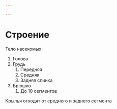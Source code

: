 ```yaml
---

---
```

# Строение
Тело насекомых:
1. Голова
2. Грудь
	1. Передняя
	2. Средняя
	3. Задняя спинка
3. Брюшко
	1. До 10 сегментов

Крылья отходят от среднего и заднего сегмента
